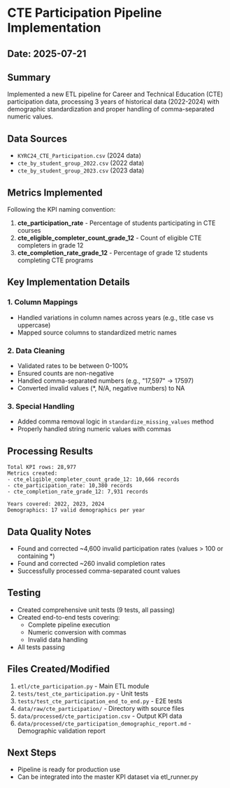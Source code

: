 # CTE Participation Pipeline Implementation

## Date: 2025-07-21

## Summary
Implemented a new ETL pipeline for Career and Technical Education (CTE) participation data, processing 3 years of historical data (2022-2024) with demographic standardization and proper handling of comma-separated numeric values.

## Data Sources
- `KYRC24_CTE_Participation.csv` (2024 data)
- `cte_by_student_group_2022.csv` (2022 data)
- `cte_by_student_group_2023.csv` (2023 data)

## Metrics Implemented
Following the KPI naming convention:
1. **cte_participation_rate** - Percentage of students participating in CTE courses
2. **cte_eligible_completer_count_grade_12** - Count of eligible CTE completers in grade 12
3. **cte_completion_rate_grade_12** - Percentage of grade 12 students completing CTE programs

## Key Implementation Details

### 1. Column Mappings
- Handled variations in column names across years (e.g., title case vs uppercase)
- Mapped source columns to standardized metric names

### 2. Data Cleaning
- Validated rates to be between 0-100%
- Ensured counts are non-negative
- Handled comma-separated numbers (e.g., "17,597" → 17597)
- Converted invalid values (*, N/A, negative numbers) to NA

### 3. Special Handling
- Added comma removal logic in `standardize_missing_values` method
- Properly handled string numeric values with commas

## Processing Results
```
Total KPI rows: 28,977
Metrics created:
- cte_eligible_completer_count_grade_12: 10,666 records
- cte_participation_rate: 10,380 records  
- cte_completion_rate_grade_12: 7,931 records

Years covered: 2022, 2023, 2024
Demographics: 17 valid demographics per year
```

## Data Quality Notes
- Found and corrected ~4,600 invalid participation rates (values > 100 or containing *)
- Found and corrected ~260 invalid completion rates
- Successfully processed comma-separated count values

## Testing
- Created comprehensive unit tests (9 tests, all passing)
- Created end-to-end tests covering:
  - Complete pipeline execution
  - Numeric conversion with commas
  - Invalid data handling
- All tests passing

## Files Created/Modified
1. `etl/cte_participation.py` - Main ETL module
2. `tests/test_cte_participation.py` - Unit tests
3. `tests/test_cte_participation_end_to_end.py` - E2E tests
4. `data/raw/cte_participation/` - Directory with source files
5. `data/processed/cte_participation.csv` - Output KPI data
6. `data/processed/cte_participation_demographic_report.md` - Demographic validation report

## Next Steps
- Pipeline is ready for production use
- Can be integrated into the master KPI dataset via etl_runner.py